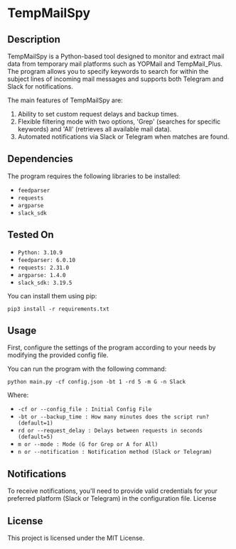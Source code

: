 # TempMailSpy

## Description

TempMailSpy is a Python-based tool designed to monitor and extract mail data from temporary mail platforms such as YOPMail and TempMail_Plus. The program allows you to specify keywords to search for within the subject lines of incoming mail messages and supports both Telegram and Slack for notifications.

The main features of TempMailSpy are:

1. Ability to set custom request delays and backup times.
2. Flexible filtering mode with two options, 'Grep' (searches for specific keywords) and 'All' (retrieves all available mail data).
3. Automated notifications via Slack or Telegram when matches are found.

## Dependencies

The program requires the following libraries to be installed:

- `feedparser`
- `requests`
- `argparse`
- `slack_sdk`

## Tested On
- `Python: 3.10.9`
- `feedparser: 6.0.10`
- `requests: 2.31.0`
- `argparse: 1.4.0`
- `slack_sdk: 3.19.5`

You can install them using pip:
```shell
pip3 install -r requirements.txt
```
## Usage
First, configure the settings of the program according to your needs by modifying the provided config file.

You can run the program with the following command:
```shell
python main.py -cf config.json -bt 1 -rd 5 -m G -n Slack
```
Where:
- `-cf or --config_file : Initial Config File`
- `-bt or --backup_time : How many minutes does the script run? (default=1)`
- `rd or --request_delay : Delays between requests in seconds (default=5)`
- `m or --mode : Mode (G for Grep or A for All)`
- `n or --notification : Notification method (Slack or Telegram)`


## Notifications

To receive notifications, you'll need to provide valid credentials for your preferred platform (Slack or Telegram) in the configuration file.
License

## License
This project is licensed under the MIT License.
